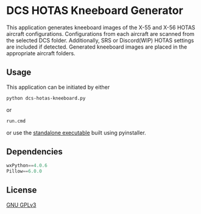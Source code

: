 # DCS HOTAS Kneeboard Generator

This application generates kneeboard images of the X-55 and X-56 HOTAS aircraft configurations. Configurations from each aircraft are scanned from the selected DCS folder. Additionally, SRS or Discord(WIP) HOTAS settings are included if detected. Generated kneeboard images are placed in the appropriate aircraft folders.

## Usage

This application can be initiated by either 
```bash
python dcs-hotas-kneeboard.py
```
or
```bash
run.cmd
```
or use the [standalone executable](https://github.com/gmccabe/DCS-HOTAS-Kneeboard/releases) built using pyinstaller.

## Dependencies

```python
wxPython==4.0.6
Pillow==6.0.0
```

## License
[GNU GPLv3](https://choosealicense.com/licenses/gpl-3.0/)
